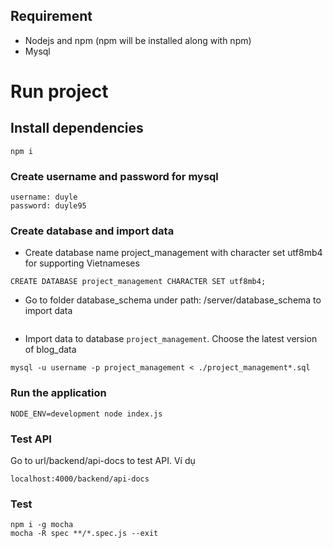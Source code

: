 ## Requirement
* Nodejs and npm (npm will be installed along with npm)
* Mysql

# Run project
## Install dependencies
```
npm i
```

### Create username and password for mysql
```
username: duyle
password: duyle95
```

### Create database and import data
* Create database name project_management with character set utf8mb4 for supporting Vietnameses
```
CREATE DATABASE project_management CHARACTER SET utf8mb4;
```
* Go to folder database_schema under path: /server/database_schema to import data
```
```

* Import data to database `project_management`. Choose the latest version of blog_data
```
mysql -u username -p project_management < ./project_management*.sql
```

### Run the application
```
NODE_ENV=development node index.js
```

### Test API
Go to url/backend/api-docs to test API. Ví dụ 
```
localhost:4000/backend/api-docs
```

### Test

```
npm i -g mocha
mocha -R spec **/*.spec.js --exit
```
